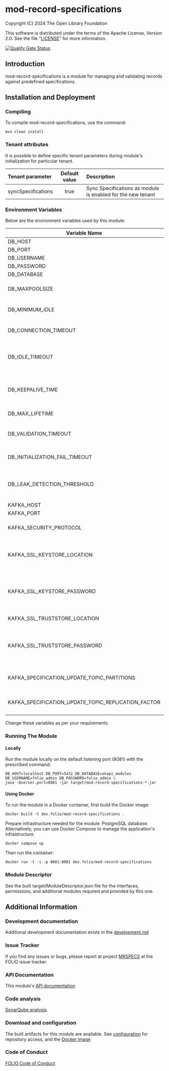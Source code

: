 # mod-record-specifications
Copyright (C) 2024 The Open Library Foundation

This software is distributed under the terms of the Apache License,
Version 2.0. See the file "[LICENSE](LICENSE)" for more information.

[![Quality Gate Status](https://sonarcloud.io/api/project_badges/measure?project=org.folio%3Amod-record-specifications&metric=alert_status)](https://sonarcloud.io/summary/new_code?id=org.folio%3Amod-record-specifications)

## Introduction

mod-record-specifications is a module for managing and validating records against predefined specifications.

## Installation and Deployment

### Compiling

To compile mod-record-specifications, use the command:

```shell
mvn clean install
```

### Tenant attributes

It is possible to define specific tenant parameters during module's initialization for particular tenant.

| Tenant parameter    | Default value | Description                                                 |
|:--------------------|:-------------:|:------------------------------------------------------------|
| syncSpecifications  |     true      | Sync Specifications as module is enabled for the new tenant |


### Environment Variables

Below are the environment variables used by this module:

| Variable Name                                       | Default Value | Description                                                                                                                                                |
|-----------------------------------------------------|---------------|------------------------------------------------------------------------------------------------------------------------------------------------------------|
| DB_HOST                                             | localhost     | Postgres hostname                                                                                                                                          |
| DB_PORT                                             | 5432          | Postgres port                                                                                                                                              |
| DB_USERNAME                                         | folio_admin   | Postgres username                                                                                                                                          |
| DB_PASSWORD                                         | folio_admin   | Postgres username password                                                                                                                                 |
| DB_DATABASE                                         | okapi_modules | Postgres database name                                                                                                                                     |
| DB_MAXPOOLSIZE                                      | 10            | Max pool size allowed, including both idle and in-use connections                                                                                          |
| DB_MINIMUM_IDLE                                     | 10            | Min number of idle connections that HikariCP tries to maintain in the pool                                                                                 |
| DB_CONNECTION_TIMEOUT                               | 30000         | Max number of milliseconds that a client will wait for a connection from the pool                                                                          |
| DB_IDLE_TIMEOUT                                     | 600000        | Max amount of time that a connection is allowed to sit idle in the pool, applicable when `DB_MINIMUM_IDLE` < `DB_MAXPOOLSIZE`                              |
| DB_KEEPALIVE_TIME                                   | 0             | Frequency of connection keep alive attempts by HikariCP to prevent time-out by database/network. 0 means disabled                                          |
| DB_MAX_LIFETIME                                     | 1800000       | Max lifetime of a connection in the pool                                                                                                                   |
| DB_VALIDATION_TIMEOUT                               | 5000          | Max amount of time a connection is tested for aliveness. Must be less than `DB_CONNECTION_TIMEOUT`                                                         |
| DB_INITIALIZATION_FAIL_TIMEOUT                      | 30000         | Defines whether the pool will 'fail fast' if it can't be seeded with an initial connection                                                                 |
| DB_LEAK_DETECTION_THRESHOLD                         | 30000         | Time a connection can be out of the pool before a message is logged for a possible connection leak. 0 means disabled                                       |
| KAFKA_HOST                                          | kafka         | Kafka broker hostname                                                                                                                                      |
| KAFKA_PORT                                          | 9092          | Kafka broker port                                                                                                                                          |
| KAFKA_SECURITY_PROTOCOL                             | PLAINTEXT     | Kafka security protocol used to communicate with brokers (SSL or PLAINTEXT)                                                                                |
| KAFKA_SSL_KEYSTORE_LOCATION                         | -             | The location of the Kafka key store file. This is optional for client and can be used for two-way authentication for client.                               |
| KAFKA_SSL_KEYSTORE_PASSWORD                         | -             | The store password for the Kafka key store file. This is optional for client and only needed if 'ssl.keystore.location' is configured.                     |
| KAFKA_SSL_TRUSTSTORE_LOCATION                       | -             | The location of the Kafka trust store file.                                                                                                                |
| KAFKA_SSL_TRUSTSTORE_PASSWORD                       | -             | The password for the Kafka trust store file. If a password is not set, trust store file configured will still be used, but integrity checking is disabled. |
| KAFKA_SPECIFICATION_UPDATE_TOPIC_PARTITIONS         | 1             | Amount of partitions for `specification-storage.specification.updated` topic.                                                                              |
| KAFKA_SPECIFICATION_UPDATE_TOPIC_REPLICATION_FACTOR | -             | Replication factor for `specification-storage.specification.updated` topic.                                                                                |

Change these variables as per your requirements.

### Running The Module

#### Locally

Run the module locally on the default listening port (8081) with the prescribed command:

```shell
DB_HOST=localhost DB_PORT=5432 DB_DATABASE=okapi_modules DB_USERNAME=folio_admin DB_PASSWORD=folio_admin \
java -Dserver.port=8081 -jar target/mod-record-specifications-*.jar
```

#### Using Docker

To run the module in a Docker container, first build the Docker image:

```shell
docker build -t dev.folio/mod-record-specifications .
```

Prepare infrastructure needed for the module: PostgreSQL database.
Alternatively, you can use Docker Compose to manage the application's infrastructure.
```shell
docker compose up
```

Then run the container:

```shell
docker run -t -i -p 8081:8081 dev.folio/mod-record-specifications
```

### Module Descriptor

See the built target/ModuleDescriptor.json file for the interfaces, permissions, and additional modules required and provided by this one.

## Additional Information

### Development documentation

Additional development documentation exists in the [development.md](docs%2Fdevelopment.md)

### Issue Tracker

If you find any issues or bugs, please report at project [MRSPECS](https://folio-org.atlassian.net/browse/MRSPECS) at the FOLIO issue tracker.

### API Documentation

This module's [API documentation](https://dev.folio.org/reference/api/#mod-record-specifications).

### Code analysis

[SonarQube analysis](https://sonarcloud.io/dashboard?id=org.folio%3Amod-record-specifications).

### Download and configuration

The built artifacts for this module are available.
See [configuration](https://dev.folio.org/download/artifacts) for repository access,
and the [Docker image](https://hub.docker.com/r/folioorg/mod-record-specifications/)

### Code of Conduct

[FOLIO Code of Conduct](https://folio-org.atlassian.net/wiki/spaces/COMMUNITY/pages/4231255/FOLIO+Code+of+Conduct)

